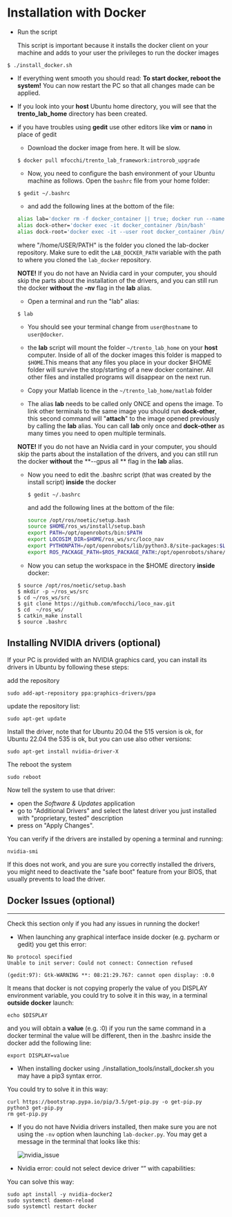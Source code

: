 Installation with Docker
================================================================================

- Run the script 

  [install_docker.sh]: https://github.com/mfocchi/loco_nav/tree/master/install_docker.sh

   This script is important because it installs the docker client on your machine and adds to your user the privileges to run the docker images

```
$ ./install_docker.sh
```
- If everything went smooth you should read: **To start docker, reboot the system!** You can now restart the PC so that all changes made can be applied.

- If you look into your **host** Ubuntu home directory, you will see that the **trento_lab_home** directory has been created.

- if you have troubles using **gedit** use other editors like  **vim** or **nano** in place of gedit

  -  Download the docker image from here. It will be slow.

  ```
  $ docker pull mfocchi/trento_lab_framework:introrob_upgrade
  ```

  - Now, you need to configure the bash environment of your Ubuntu machine as follows. Open the `bashrc` file from your home folder:


  ```
  $ gedit ~/.bashrc
  ```

  -  and add the following lines at the bottom of the file:

  ```bash
  alias lab='docker rm -f docker_container || true; docker run --name docker_container --gpus all  --user $(id -u):$(id -g)  --workdir="/home/$USER" --volume="/etc/group:/etc/group:ro"   --volume="/etc/shadow:/etc/shadow:ro"  --volume="/etc/passwd:/etc/passwd:ro" --device=/dev/dri:/dev/dri  -e "QT_X11_NO_MITSHM=1" --network=host --hostname=docker -it  --volume "/tmp/.X11-unix:/tmp/.X11-unix:rw" --volume $HOME/trento_lab_home:$HOME --env=HOME --env=USER  --privileged  -e SHELL --env="DISPLAY=$DISPLAY" --shm-size 2g --rm  --entrypoint /bin/bash mfocchi/trento_lab_framework:introrob_upgrade'
  alias dock-other='docker exec -it docker_container /bin/bash'
  alias dock-root='docker exec -it --user root docker_container /bin/bash'
  ```

  where "/home/USER/PATH" is the folder you cloned the lab-docker repository. Make sure to edit the `LAB_DOCKER_PATH` variable with the path to where you cloned the `lab_docker` repository.

  **NOTE!** If you do not have an Nvidia card in your computer, you should skip the parts about the installation of the drivers, and you can still run the docker **without** the **-nv** flag in the **lab** alias.

  - Open a terminal and run the "lab" alias:

  ```
  $ lab
  ```

  - You should see your terminal change from `user@hostname` to `user@docker`. 

  - the **lab** script will mount the folder `~/trento_lab_home` on your **host** computer. Inside of all of the docker images this folder is mapped to `$HOME`.This means that any files you place   in your docker $HOME folder will survive the stop/starting of a new docker container. All other files and installed programs will disappear on the next run. 
  - Copy your Matlab licence in the `~/trento_lab_home/matlab` folder
  - The alias **lab** needs to be called only ONCE and opens the image. To link other terminals to the same image you should run **dock-other**, this second command will "**attach**" to the image opened previously by calling the **lab** alias.  You can call **lab** only once and **dock-other** as many times you need to open multiple terminals.

  **NOTE!** If you do not have an Nvidia card in your computer, you should skip the parts about the installation of the drivers, and you can still run the docker **without** the **--gpus all ** flag in the **lab** alias. 

  - Now you need to edit the .bashrc script (that was created by the install script) **inside** the docker

    ```
    $ gedit ~/.bashrc
    ```

    and add the following lines at the bottom of the file:

    ```bash
    source /opt/ros/noetic/setup.bash
    source $HOME/ros_ws/install/setup.bash
    export PATH=/opt/openrobots/bin:$PATH
    export LOCOSIM_DIR=$HOME/ros_ws/src/loco_nav
    export PYTHONPATH=/opt/openrobots/lib/python3.8/site-packages:$LOCOSIM_DIR/robot_control:$PYTHONPATH
    export ROS_PACKAGE_PATH=$ROS_PACKAGE_PATH:/opt/openrobots/share/
    ```

  - Now you can setup the workspace in the $HOME directory **inside** docker:

  ```
  $ source /opt/ros/noetic/setup.bash
  $ mkdir -p ~/ros_ws/src
  $ cd ~/ros_ws/src
  $ git clone https://github.com/mfocchi/loco_nav.git 
  $ cd  ~/ros_ws/
  $ catkin_make install
  $ source .bashrc
  ```



Installing NVIDIA drivers (optional)
--------------

If your PC is provided with an NVIDIA graphics card, you can install its drivers in Ubuntu by following these steps:

add the repository

```
sudo add-apt-repository ppa:graphics-drivers/ppa
```

update the repository list:

```
sudo apt-get update
```

Install the driver, note that for Ubuntu 20.04 the 515 version is ok, for Ubuntu 22.04 the 535 is ok, but you can use also other versions:

```
sudo apt-get install nvidia-driver-X
```

The reboot the system

```
sudo reboot
```

Now tell the system to use that driver:

* open the _Software & Updates_ application
* go to "Additional Drivers" and select the latest driver you just installed with "proprietary, tested" description
* press on "Apply Changes".

You can verify if the drivers are installed by opening a terminal and running:

```
nvidia-smi
```

If this does not work, and you are sure you correctly installed the drivers, you might need to deactivate the "safe boot" feature from your BIOS, that usually prevents to load the driver. 



## Docker Issues (optional)

--------------------------------------------------------------------------------

<a name="docker_issues"></a>

Check this section only if you had any issues in running the docker!

- When launching any graphical interface inside docker (e.g. pycharm or gedit) you get this error:

```
No protocol specified
Unable to init server: Could not connect: Connection refused

(gedit:97): Gtk-WARNING **: 08:21:29.767: cannot open display: :0.0
```

It means that docker is not copying properly the value of you DISPLAY environment variable, you could try to solve it in this way, in a terminal **outside docker** launch:

```
echo $DISPLAY
```

and you will obtain a **value**  (e.g. :0) if you run the same command in a docker terminal the value will be different, then in the .bashrc inside the docker add the following line:

```
export DISPLAY=value
```

- When installing docker using ./installation_tools/install_docker.sh you may have a pip3 syntax error. 

You could try to solve it in this way:

```
curl https://bootstrap.pypa.io/pip/3.5/get-pip.py -o get-pip.py
python3 get-pip.py
rm get-pip.py
```

- If you do not have Nvidia drivers installed, then make sure you are not using the `-nv` option when launching `lab-docker.py`. You may get a message in the terminal that looks like this:

  ![nvidia_issue](uploads/cd09602de0f7edd1e0432359754f495c/nvidia_issue.jpeg)

  

- Nvidia error: could not select device driver “” with capabilities:

You can solve this way:

```
sudo apt install -y nvidia-docker2
sudo systemctl daemon-reload
sudo systemctl restart docker
```







